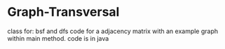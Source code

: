 # Graph-Transversal
class for:
bsf and dfs code for a adjacency matrix with an example graph within main method. 
code is in java

